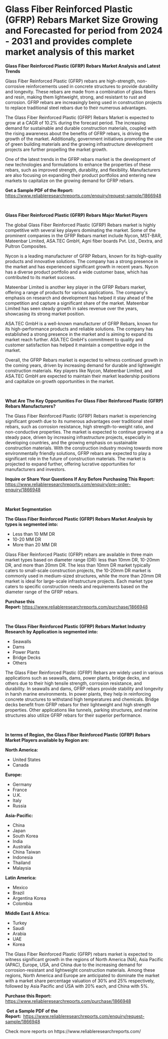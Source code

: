 <p><h1>Glass Fiber Reinforced Plastic (GFRP) Rebars Market Size Growing and Forecasted for period from 2024 - 2031 and provides complete market analysis of this market</h1></p><p><strong>Glass Fiber Reinforced Plastic (GFRP) Rebars Market Analysis and Latest Trends</strong></p>
<p><p>Glass Fiber Reinforced Plastic (GFRP) rebars are high-strength, non-corrosive reinforcements used in concrete structures to provide durability and longevity. These rebars are made from a combination of glass fibers and resin, making them lightweight, strong, and resistant to rust and corrosion. GFRP rebars are increasingly being used in construction projects to replace traditional steel rebars due to their numerous advantages.</p><p>The Glass Fiber Reinforced Plastic (GFRP) Rebars Market is expected to grow at a CAGR of 10.2% during the forecast period. The increasing demand for sustainable and durable construction materials, coupled with the rising awareness about the benefits of GFRP rebars, is driving the growth of the market. Additionally, government initiatives promoting the use of green building materials and the growing infrastructure development projects are further propelling the market growth.</p><p>One of the latest trends in the GFRP rebars market is the development of new technologies and formulations to enhance the properties of these rebars, such as improved strength, durability, and flexibility. Manufacturers are also focusing on expanding their product portfolios and entering new markets to capitalize on the growing demand for GFRP rebars.</p></p>
<p><strong>Get a Sample PDF of the Report:&nbsp;</strong> <a href="https://www.reliableresearchreports.com/enquiry/request-sample/1866948">https://www.reliableresearchreports.com/enquiry/request-sample/1866948</a></p>
<p>&nbsp;</p>
<p><strong>Glass Fiber Reinforced Plastic (GFRP) Rebars Major Market Players</strong></p>
<p><p>The global Glass Fiber Reinforced Plastic (GFRP) Rebars market is highly competitive with several key players dominating the market. Some of the prominent companies in the GFRP Rebars market include Nycon, MST-BAR, Mateenbar Limited, ASA.TEC GmbH, Agni fiber boards Pvt. Ltd., Dextra, and Pultron Composites.</p><p>Nycon is a leading manufacturer of GFRP Rebars, known for its high-quality products and innovative solutions. The company has a strong presence in the market and has experienced significant growth in recent years. Nycon has a diverse product portfolio and a wide customer base, which has contributed to its market success.</p><p>Mateenbar Limited is another key player in the GFRP Rebars market, offering a range of products for various applications. The company's emphasis on research and development has helped it stay ahead of the competition and capture a significant share of the market. Mateenbar Limited has seen steady growth in sales revenue over the years, showcasing its strong market position.</p><p>ASA.TEC GmbH is a well-known manufacturer of GFRP Rebars, known for its high-performance products and reliable solutions. The company has established a strong presence in the market and is aiming to expand its market reach further. ASA.TEC GmbH's commitment to quality and customer satisfaction has helped it maintain a competitive edge in the market.</p><p>Overall, the GFRP Rebars market is expected to witness continued growth in the coming years, driven by increasing demand for durable and lightweight construction materials. Key players like Nycon, Mateenbar Limited, and ASA.TEC GmbH are expected to maintain their market leadership positions and capitalize on growth opportunities in the market.</p></p>
<p>&nbsp;</p>
<p><strong>What Are The Key Opportunities For Glass Fiber Reinforced Plastic (GFRP) Rebars Manufacturers?</strong></p>
<p><p>The Glass Fiber Reinforced Plastic (GFRP) Rebars market is experiencing significant growth due to its numerous advantages over traditional steel rebars, such as corrosion resistance, high strength-to-weight ratio, and non-conductive properties. The market is expected to continue growing at a steady pace, driven by increasing infrastructure projects, especially in developing countries, and the growing emphasis on sustainable construction materials. With the construction industry moving towards more environmentally friendly solutions, GFRP rebars are expected to play a significant role in the future of construction materials. The market is projected to expand further, offering lucrative opportunities for manufacturers and investors.</p></p>
<p><strong>Inquire or Share Your Questions If Any Before Purchasing This Report:</strong> <a href="https://www.reliableresearchreports.com/enquiry/pre-order-enquiry/1866948">https://www.reliableresearchreports.com/enquiry/pre-order-enquiry/1866948</a></p>
<p>&nbsp;</p>
<p><strong>Market Segmentation</strong></p>
<p><strong>The Glass Fiber Reinforced Plastic (GFRP) Rebars Market Analysis by types is segmented into:</strong></p>
<p><ul><li>Less than 10 MM DR</li><li>10-20 MM DR</li><li>More than 20 MM DR</li></ul></p>
<p><p>Glass Fiber Reinforced Plastic (GFRP) rebars are available in three main market types based on diameter range (DR): less than 10mm DR, 10-20mm DR, and more than 20mm DR. The less than 10mm DR market typically caters to small-scale construction projects, the 10-20mm DR market is commonly used in medium-sized structures, while the more than 20mm DR market is ideal for large-scale infrastructure projects. Each market type caters to specific construction needs and requirements based on the diameter range of the GFRP rebars.</p></p>
<p><strong>Purchase this Report:&nbsp;</strong><a href="https://www.reliableresearchreports.com/purchase/1866948">https://www.reliableresearchreports.com/purchase/1866948</a></p>
<p>&nbsp;</p>
<p><strong>The Glass Fiber Reinforced Plastic (GFRP) Rebars Market Industry Research by Application is segmented into:</strong></p>
<p><ul><li>Seawalls</li><li>Dams</li><li>Power Plants</li><li>Bridge Decks</li><li>Others</li></ul></p>
<p><p>The Glass Fiber Reinforced Plastic (GFRP) Rebars are widely used in various applications such as seawalls, dams, power plants, bridge decks, and others due to their high tensile strength, corrosion resistance, and durability. In seawalls and dams, GFRP rebars provide stability and longevity in harsh marine environments. In power plants, they help in reinforcing concrete structures to withstand high temperatures and chemicals. Bridge decks benefit from GFRP rebars for their lightweight and high strength properties. Other applications like tunnels, parking structures, and marine structures also utilize GFRP rebars for their superior performance.</p></p>
<p>&nbsp;</p>
<p><strong>In terms of Region, the Glass Fiber Reinforced Plastic (GFRP) Rebars Market Players available by Region are:</strong></p>
<p>
    <p> <strong> North America: </strong>
        <ul>
            <li>United States</li>
            <li>Canada</li>
        </ul>
        </p> 
    <p> <strong> Europe: </strong>
        <ul>
            <li>Germany</li>
            <li>France</li>
            <li>U.K.</li>
            <li>Italy</li>
            <li>Russia</li>
        </ul>
        </p> 
    <p> <strong> Asia-Pacific: </strong>
        <ul>
            <li>China</li>
            <li>Japan</li>
            <li>South Korea</li>
            <li>India</li>
            <li>Australia</li>
            <li>China Taiwan</li>
            <li>Indonesia</li>
            <li>Thailand</li>
            <li>Malaysia</li>
        </ul>
        </p> 
    <p> <strong> Latin America: </strong>
        <ul>
            <li>Mexico</li>
            <li>Brazil</li>
            <li>Argentina Korea</li>
            <li>Colombia</li>
        </ul>
        </p> 
    <p> <strong> Middle East & Africa: </strong>
        <ul>
            <li>Turkey</li>
            <li>Saudi</li>
            <li>Arabia</li>
            <li>UAE</li>
            <li>Korea</li>
        </ul>
    </p>
    </p>
<p><p>The Glass Fiber Reinforced Plastic (GFRP) rebars market is expected to witness significant growth in the regions of North America (NA), Asia Pacific (APAC), Europe, USA, and China due to the increasing demand for corrosion-resistant and lightweight construction materials. Among these regions, North America and Europe are anticipated to dominate the market with a market share percentage valuation of 30% and 25% respectively, followed by Asia Pacific and USA with 20% each, and China with 5%.</p></p>
<p><strong>Purchase this Report: </strong><a href="https://www.reliableresearchreports.com/purchase/1866948">https://www.reliableresearchreports.com/purchase/1866948</a></p>
<p>&nbsp;<strong>Get a Sample PDF of the Report:&nbsp;&nbsp;</strong><a href="https://www.reliableresearchreports.com/enquiry/request-sample/1866948">https://www.reliableresearchreports.com/enquiry/request-sample/1866948</a></p>
<p><strong></strong></p>
<p>Check more reports on https://www.reliableresearchreports.com/</p>